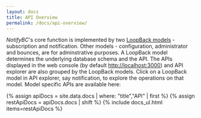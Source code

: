 ```yaml
---
layout: docs
title: API Overview
permalink: /docs/api-overview/
---
```

*NotifyBC*'s core function is implemented by two [LoopBack models](https://loopback.io/doc/en/lb3/LoopBack+core+concepts#LoopBackcoreconcepts-Models) - subscription and notification. Other models - configuration, administrator and bounces, are for adminstrative purposes. A LoopBack model determines the underlying database schema and the API.
The APIs displayed in the web console (by default <a href="http://localhost:3000" target="_blank">http://localhost:3000</a>) and API explorer are also grouped by the LoopBack models. Click on a LoopBack model in API explorer, say notification, to explore the operations on that model. Model specific APIs are  available here:

{% assign apiDocs =  site.data.docs | where: "title","API" | first %}
{% assign restApiDocs = apiDocs.docs | shift %}
{% include docs_ul.html items=restApiDocs %}


